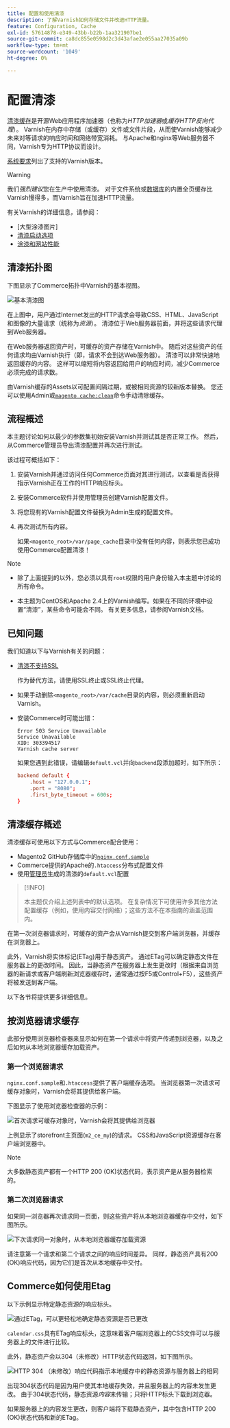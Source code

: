 ```yaml
---
title: 配置和使用清漆
description: 了解Varnish如何存储文件并改进HTTP流量。
feature: Configuration, Cache
exl-id: 57614878-e349-43bb-b22b-1aa321907be1
source-git-commit: ca8dc855e0598d2c3d43afae2e055aa27035a09b
workflow-type: tm+mt
source-wordcount: '1049'
ht-degree: 0%

---
```


# 配置清漆

[清漆缓存]是开源Web应用程序加速器（也称为&#x200B;_HTTP加速器_&#x200B;或&#x200B;_缓存HTTP反向代理_）。 Varnish在内存中存储（或缓存）文件或文件片段，从而使Varnish能够减少未来对等请求的响应时间和网络带宽消耗。 与Apache和nginx等Web服务器不同，Varnish专为HTTP协议而设计。

[系统要求](../../installation/system-requirements.md)列出了支持的Varnish版本。

>[!WARNING]
>
>我们&#x200B;_强烈建议_&#x200B;您在生产中使用清漆。 对于文件系统或[数据库](https://developer.adobe.com/commerce/php/development/cache/partial/database-caching/)的内置全页缓存比Varnish慢得多，而Varnish旨在加速HTTP流量。

有关Varnish的详细信息，请参阅：

- [大型涂漆图片]
- [清漆启动选项]
- [涂漆和网站性能]

## 清漆拓扑图

下图显示了Commerce拓扑中Varnish的基本视图。

![基本清漆图](../../assets/configuration/varnish-basic.png)

在上图中，用户通过Internet发出的HTTP请求会导致CSS、HTML、JavaScript和图像的大量请求（统称为&#x200B;_资源_）。 清漆位于Web服务器前面，并将这些请求代理到Web服务器。

在Web服务器返回资产时，可缓存的资产存储在Varnish中。 随后对这些资产的任何请求均由Varnish执行（即，请求不会到达Web服务器）。 清漆可以非常快速地返回缓存的内容。 这样可以缩短将内容返回给用户的响应时间，减少Commerce必须完成的请求数。

由Varnish缓存的Assets以可配置间隔过期，或被相同资源的较新版本替换。 您还可以使用Admin或[`magento cache:clean`](../cli/manage-cache.md#clean-and-flush-cache-types)命令手动清除缓存。

## 流程概述

本主题讨论如何以最少的参数集初始安装Varnish并测试其是否正常工作。 然后，从Commerce管理员导出清漆配置并再次进行测试。

该过程可概括如下：

1. 安装Varnish并通过访问任何Commerce页面对其进行测试，以查看是否获得指示Varnish正在工作的HTTP响应标头。
1. 安装Commerce软件并使用管理员创建Varnish配置文件。
1. 将您现有的Varnish配置文件替换为Admin生成的配置文件。
1. 再次测试所有内容。

   如果`<magento_root>/var/page_cache`目录中没有任何内容，则表示您已成功使用Commerce配置清漆！

>[!NOTE]
>
>- 除了上面提到的以外，您必须以具有`root`权限的用户身份输入本主题中讨论的所有命令。
>
>- 本主题为CentOS和Apache 2.4上的Varnish编写。如果在不同的环境中设置“清漆”，某些命令可能会不同。 有关更多信息，请参阅Varnish文档。

## 已知问题

我们知道以下与Varnish有关的问题：

- [清漆不支持SSL]

  作为替代方法，请使用SSL终止或SSL终止代理。

- 如果手动删除`<magento_root>/var/cache`目录的内容，则必须重新启动Varnish。

- 安装Commerce时可能出错：

  ```
  Error 503 Service Unavailable
  Service Unavailable
  XID: 303394517
  Varnish cache server
  ```

  如果您遇到此错误，请编辑`default.vcl`并向`backend`段添加超时，如下所示：

  ```conf
  backend default {
      .host = "127.0.0.1";
      .port = "8080";
      .first_byte_timeout = 600s;
  }
  ```

## 清漆缓存概述

清漆缓存可使用以下方式与Commerce配合使用：

- Magento2 GitHub存储库中的[`nginx.conf.sample`](https://github.com/magento/magento2/blob/2.4/nginx.conf.sample)
- Commerce提供的Apache的`.htaccess`分布式配置文件
- 使用[管理员](../cache/configure-varnish-commerce.md)生成的清漆的`default.vcl`配置

>[!INFO]
>
>本主题仅介绍上述列表中的默认选项。 在复杂情况下可使用许多其他方法配置缓存（例如，使用内容交付网络）；这些方法不在本指南的涵盖范围内。

在第一次浏览器请求时，可缓存的资产会从Varnish提交到客户端浏览器，并缓存在浏览器上。

此外，Varnish将实体标记(ETag)用于静态资产。 通过ETag可以确定静态文件在服务器上的更改时间。 因此，当静态资产在服务器上发生更改时（根据来自浏览器的新请求或客户端刷新浏览器缓存时，通常通过按F5或Control+F5），这些资产将被发送到客户端。

以下各节将提供更多详细信息。

## 按浏览器请求缓存

此部分使用浏览器检查器来显示如何在第一个请求中将资产传递到浏览器，以及之后如何从本地浏览器缓存加载资产。

### 第一个浏览器请求

`nginx.conf.sample`和`.htaccess`提供了客户端缓存选项。 当浏览器第一次请求可缓存对象时，Varnish会将其提供给客户端。

下图显示了使用浏览器检查器的示例：

![首次请求可缓存对象时，Varnish会将其提供给浏览器](../../assets/configuration/varnish-apache-first-visit.png)

上例显示了storefront主页面(`m2_ce_my`)的请求。 CSS和JavaScript资源缓存在客户端浏览器中。

>[!NOTE]
>
>大多数静态资产都有一个HTTP 200 (OK)状态代码，表示资产是从服务器检索的。

### 第二次浏览器请求

如果同一浏览器再次请求同一页面，则这些资产将从本地浏览器缓存中交付，如下图所示。

![下次请求同一对象时，从本地浏览器缓存加载资源](../../assets/configuration/varnish-apache-second-visit.png)

请注意第一个请求和第二个请求之间的响应时间差异。 同样，静态资产具有200 (OK)响应代码，因为它们是首次从本地缓存中交付。

## Commerce如何使用Etag

以下示例显示特定静态资源的响应标头。

![通过ETag，可以更轻松地确定静态资源是否已更改](../../assets/configuration/varnish-etag.png)

`calendar.css`具有ETag响应标头，这意味着客户端浏览器上的CSS文件可以与服务器上的文件进行比较。

此外，静态资产会以304（未修改）HTTP状态代码返回，如下图所示。

![HTTP 304 （未修改）响应代码指示本地缓存中的静态资源与服务器上的相同](../../assets/configuration/varnish-304.png)

出现304状态代码是因为用户使其本地缓存失效，并且服务器上的内容未发生更改。 由于304状态代码，静态资源&#x200B;_内容_&#x200B;未传输；只将HTTP标头下载到浏览器。

如果服务器上的内容发生更改，则客户端将下载静态资产，其中包含HTTP 200 (OK)状态代码和新的ETag。

<!-- Link Definitions -->

[亮光的大图片]: https://www.varnish-cache.org/docs/trunk/users-guide/intro.html
[清漆缓存]: https://varnish-cache.org
[清漆启动选项]: https://www.varnish-cache.org/docs/trunk/reference/varnishd.html#ref-varnishd-options
[涂漆和网站性能]: https://www.varnish-cache.org/docs/trunk/users-guide/performance.html#users-performance
[清漆不支持SSL]: https://www.varnish-cache.org/docs/3.0/phk/ssl.html

